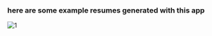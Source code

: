 
### here are some example resumes generated with this app
![1](https://user-images.githubusercontent.com/65649182/207802234-588e8808-ab12-460a-8a86-11711d369f57.png)
